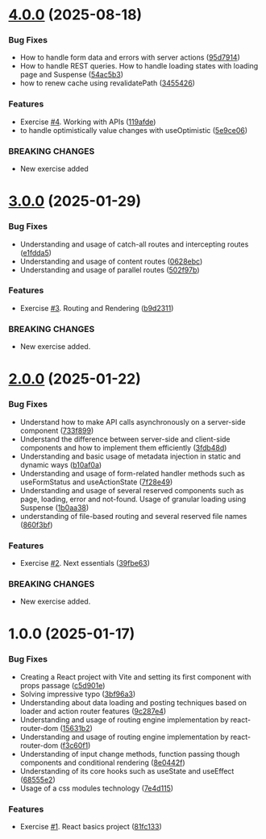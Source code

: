 # [4.0.0](https://github.com/NicolasOmar/next-practice/compare/v3.0.0...v4.0.0) (2025-08-18)


### Bug Fixes

* How to handle form data and errors with server actions ([95d7914](https://github.com/NicolasOmar/next-practice/commit/95d791438e2677832c21fc41a138cd64ebee5727))
* How to handle REST queries. How to handle loading states with loading page and Suspense ([54ac5b3](https://github.com/NicolasOmar/next-practice/commit/54ac5b30c16e4b86f9167f974e0ed803f0cbcef0))
* how to renew cache using revalidatePath ([3455426](https://github.com/NicolasOmar/next-practice/commit/34554264ad73f6d9735114ea6eda4c77ab2cfa46))


### Features

* Exercise [#4](https://github.com/NicolasOmar/next-practice/issues/4). Working with APIs ([119afde](https://github.com/NicolasOmar/next-practice/commit/119afde726707b1e93354e5f8e72dccb6e90234c))
* to handle optimistically value changes with useOptimistic ([5e9ce06](https://github.com/NicolasOmar/next-practice/commit/5e9ce06e8be345c8c9d19f5d821e1ad8896d59a5))


### BREAKING CHANGES

* New exercise added

# [3.0.0](https://github.com/NicolasOmar/next-practice/compare/v2.0.0...v3.0.0) (2025-01-29)


### Bug Fixes

* Understanding and usage of catch-all routes and intercepting routes ([e1fdda5](https://github.com/NicolasOmar/next-practice/commit/e1fdda54f3df8fadd53707eef75610daa708af89))
* Understanding and usage of content routes ([0628ebc](https://github.com/NicolasOmar/next-practice/commit/0628ebcafa4686a1bc5ad489d7744bcf53eb277a))
* Understanding and usage of parallel routes ([502f97b](https://github.com/NicolasOmar/next-practice/commit/502f97bca337b2ababc13ba4f6bd78fcbeded7b9))


### Features

* Exercise [#3](https://github.com/NicolasOmar/next-practice/issues/3). Routing and Rendering ([b9d2311](https://github.com/NicolasOmar/next-practice/commit/b9d23117ddb9299af49d8b0d7e8e73cab844dd33))


### BREAKING CHANGES

* New exercise added.

# [2.0.0](https://github.com/NicolasOmar/next-practice/compare/v1.0.0...v2.0.0) (2025-01-22)


### Bug Fixes

* Understand how to make API calls asynchronously on a server-side component ([733f899](https://github.com/NicolasOmar/next-practice/commit/733f8996391e1daf951200b6916471c8dc389200))
* Understand the difference between server-side and client-side components and how to implement them efficiently ([3fdb48d](https://github.com/NicolasOmar/next-practice/commit/3fdb48d59f82c3550a41acd8b8254ac35ef24195))
* Understanding and basic usage of metadata injection in static and dynamic ways ([b10af0a](https://github.com/NicolasOmar/next-practice/commit/b10af0aab57de56694e07cbb3bdf6bf6c8c9e6c9))
* Understanding and usage of form-related handler methods such as useFormStatus and useActionState ([7f28e49](https://github.com/NicolasOmar/next-practice/commit/7f28e4963c93eef6426aba655f57e81af1bbb99c))
* Understanding and usage of several reserved components such as page, loading, error and not-found. Usage of granular loading using Suspense ([1b0aa38](https://github.com/NicolasOmar/next-practice/commit/1b0aa38b3d72033182b12f2d239eccd0219cf816))
* understanding of file-based routing and several reserved file names ([860f3bf](https://github.com/NicolasOmar/next-practice/commit/860f3bf023972a7c99e69584cd816ef5cffc43dc))


### Features

* Exercise [#2](https://github.com/NicolasOmar/next-practice/issues/2). Next essentials ([39fbe63](https://github.com/NicolasOmar/next-practice/commit/39fbe6325a3dd7935eca0e290033b69091220dcd))


### BREAKING CHANGES

* New exercise added.

# 1.0.0 (2025-01-17)


### Bug Fixes

* Creating a React project with Vite and setting its first component with props passage ([c5d901e](https://github.com/NicolasOmar/next-practice/commit/c5d901efa951e94a72c9dc5348ab45e6a8ee9e38))
* Solving impressive typo ([3bf96a3](https://github.com/NicolasOmar/next-practice/commit/3bf96a38162514e60693e630aae0aaa2925d7f5f))
* Understanding about data loading and posting techniques based on loader and action router features ([9c287e4](https://github.com/NicolasOmar/next-practice/commit/9c287e4d0d517bb135df5d5d27bed20fdb047bdc))
* Understanding and usage of routing engine implementation by react-router-dom ([15631b2](https://github.com/NicolasOmar/next-practice/commit/15631b272daddb9699e7ecfdb635f0017b8f0084))
* Understanding and usage of routing engine implementation by react-router-dom ([f3c60f1](https://github.com/NicolasOmar/next-practice/commit/f3c60f1e6996bc81e090442f6e7272885a280af7))
* Understanding of input change methods, function passing though components and conditional rendering ([8e0442f](https://github.com/NicolasOmar/next-practice/commit/8e0442f6a6cbd2d24d44fb65aa42e989e827b9f3))
* Understanding of its core hooks such as useState and useEffect ([68555e2](https://github.com/NicolasOmar/next-practice/commit/68555e22f8d86666bd10ece240d3fadd1bb0ae0f))
* Usage of a css modules technology ([7e4d115](https://github.com/NicolasOmar/next-practice/commit/7e4d1151d53e52c83ccb2af5497a488c361dcb18))


### Features

* Exercise [#1](https://github.com/NicolasOmar/next-practice/issues/1). React basics project ([81fc133](https://github.com/NicolasOmar/next-practice/commit/81fc133a81b42fa0a7137ea27ece386ebe808bd9))
